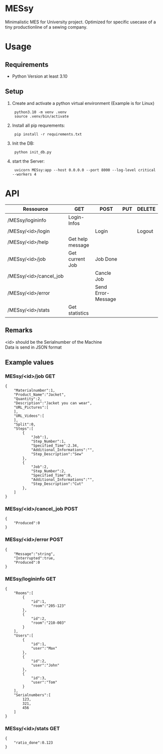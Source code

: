# MESsy

Minimalistic MES for University project. Optimized for specific usecase of a tiny productionline of a sewing company.

# Usage

## Requirements

- Python Version at least 3.10

## Setup

1. Create and activate a python virtual environment (Example is for Linux)

        python3.10 -m venv .venv
        source .venv/bin/activate

2. Install all pip requrements:

        pip install -r requirements.txt

3. Init the DB:

        python init_db.py

4. start the Server:

        uvicorn MESsy:app --host 0.0.0.0 --port 8000 --log-level critical --workers 4

# API

Ressource|GET|POST|PUT|DELETE
-|-|-|-|-
/MESsy/logininfo|Login-Infos|||
/MESsy/\<id\>/login||Login||Logout
/MESsy/\<id\>/help|Get help message|||
/MESsy/\<id\>/job|Get current Job|Job Done||
/MESsy/\<id\>/cancel_job||Cancle Job||
/MESsy/\<id\>/error||Send Error-Message||
/MESsy/\<id\>/stats|Get statistics|||

## Remarks

\<id\> should be the Serialnumber of the Machine  
Data is send in JSON format

## Example values

### MESsy/\<id\>/job GET

    { 
        "Materialnumber":1, 
        "Product_Name":"Jacket", 
        "Quantity":2, 
        "Description":"Jacket you can wear", 
        "URL_Pictures":[
        ], 
        "URL_Videos":[ 
        ], 
        "Split":0, 
        "Steps":[ 
            { 
                "Job":1, 
                "Step_Number":1, 
                "Specified_Time":2.34, 
                "Additional_Informations":"", 
                "Step_Description":"Sew" 
            }, 
            { 
                "Job":2, 
                "Step_Number":2, 
                "Specified_Time":0, 
                "Additional_Informations":"", 
                "Step_Description":"Cut" 
            }, 
        ] 
    }

### MESsy/\<id\>/cancel_job POST

    { 
        "Produced":0 
    } 

### MESsy/\<id\>/error POST 

    { 
        "Message":"string", 
        "Interrupted":true, 
        "Produced":0 
    } 

### MESsy/logininfo GET

    { 
        "Rooms":[ 
            { 
                "id":1, 
                "room":"205-123" 
            }, 
            { 
                "id":2, 
                "room":"210-003" 
            } 
        ], 
        "Users":[ 
            { 
                "id":1, 
                "user":"Max" 
            }, 
            { 
                "id":2, 
                "user":"John" 
            }, 
            { 
                "id":3, 
                "user":"Tom" 
            } 
        ], 
        "Serialnumbers":[ 
            123, 
            321, 
            456 
        ] 
    } 

### MESsy/\<id\>/stats GET

    {
        "ratio_done":0.123
    } 